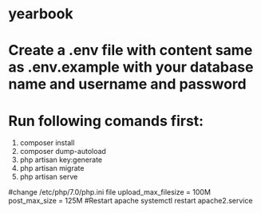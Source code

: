 # yearbook
# Create a .env file with content same as .env.example with your database name and username and password
# Run following comands first:
1. composer install
2. composer dump-autoload
3. php artisan key:generate
4. php artisan migrate  
5. php artisan serve

#change /etc/php/7.0/php.ini file
upload_max_filesize = 100M
post_max_size = 125M
#Restart apache
systemctl restart apache2.service